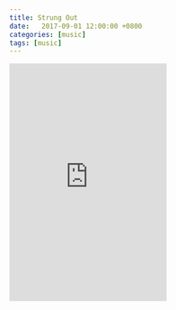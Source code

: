 ```yaml
---
title: Strung Out
date:   2017-09-01 12:00:00 +0800
categories: [music]
tags: [music]
---
```


<div class="bandcamp">

<iframe style="border: 0; width: 280px; height: 422px;" src="https://bandcamp.com/EmbeddedPlayer/album=2962620017/size=large/bgcol=333333/linkcol=4ec5ec/tracklist=false/track=3195242399/transparent=true/" seamless><a href="http://makee.bandcamp.com/album/the-spring-peaks">The Spring Peaks by The Spring Peaks</a></iframe>

</div>
